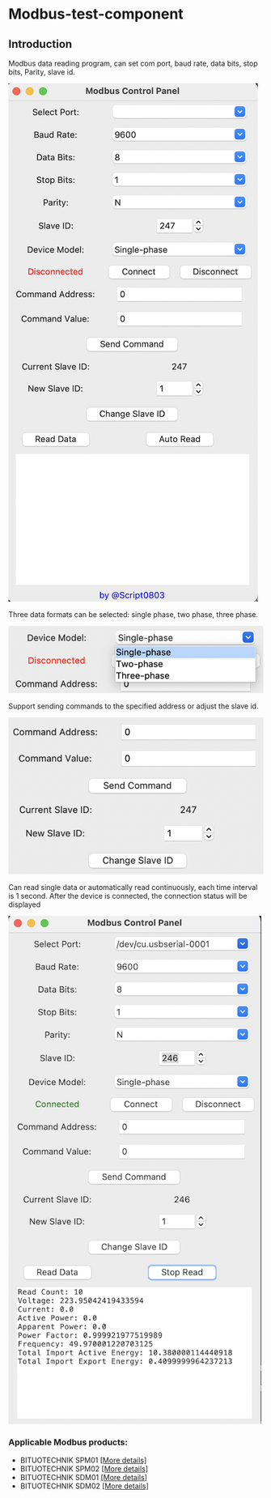 # Modbus-test-component

## Introduction

Modbus data reading program, can set com port, baud rate, data bits, stop bits, Parity, slave id.

![](/images/interface.png)

Three data formats can be selected: single phase, two phase, three phase.

![](/images/format.jpg)

Support sending commands to the specified address or adjust the slave id.

![](/images/command.jpg)

Can read single data or automatically read continuously, each time interval is 1 second.
After the device is connected, the connection status will be displayed

![](/images/readData.png)

### Applicable Modbus products: 

- BITUOTECHNIK SPM01 [[More details]](https://shop.bituo-technik.com/products/modbus485-energy-meter-spm01-1p-n-63a)
- BITUOTECHNIK SPM02 [[More details]](https://shop.bituo-technik.com/products/tuya-wifi-energy-meter-spm02-3p-n-63a-copy)
- BITUOTECHNIK SDM01 [[More details]](https://shop.bituo-technik.com/collections/all)
- BITUOTECHNIK SDM02 [[More details]](https://shop.bituo-technik.com/collections/all)